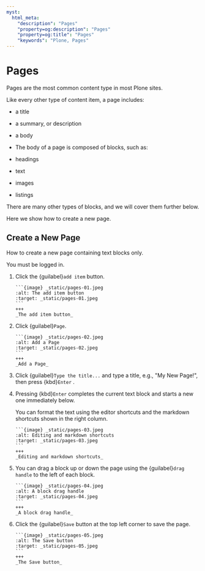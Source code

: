 ```yaml
---
myst:
  html_meta:
    "description": "Pages"
    "property=og:description": "Pages"
    "property=og:title": "Pages"
    "keywords": "Plone, Pages"
---
```


# Pages

Pages are the most common content type in most Plone sites. 

Like every other type of content item, a page includes:
- a title
- a summary, or description
- a body

- The body of a page is composed of blocks, such as:
- headings
- text
- images
- listings

There are many other types of blocks, and we will cover them further below.

Here we show how to create a new page.

## Create a New Page

How to create a new page containing text blocks only.

You must be logged in.

1. Click the {guilabel}`add item` button.

   ````{card}
   ```{image} _static/pages-01.jpeg
   :alt: The add item button
   :target: _static/pages-01.jpeg
   ```
   +++
   _The add item button_
   ````

2. Click {guilabel}`Page`.

   ````{card}
   ```{image} _static/pages-02.jpeg
   :alt: Add a Page
   :target: _static/pages-02.jpeg
   ```
   +++
   _Add a Page_
   ````

3. Click {guilabel}`Type the title...` and type a title, e.g., "My New Page!", then press {kbd}`Enter` .

4. Pressing {kbd}`Enter` completes the current text block and starts a new one immediately below.

    You can format the text using the editor shortcuts and the markdown shortcuts shown in the right column.

   ````{card}
   ```{image} _static/pages-03.jpeg
   :alt: Editing and markdown shortcuts
   :target: _static/pages-03.jpeg
   ```
   +++
   _Editing and markdown shortcuts_
   ````

5. You can drag a block up or down the page using the {guilabel}`drag handle` to the left of each block.

   ````{card}
   ```{image} _static/pages-04.jpeg
   :alt: A block drag handle
   :target: _static/pages-04.jpeg
   ```
   +++
   _A block drag handle_
   ````

6. Click the {guilabel}`Save` button at the top left corner to save the page.

   ````{card}
   ```{image} _static/pages-05.jpeg
   :alt: The Save button
   :target: _static/pages-05.jpeg
   ```
   +++
   _The Save button_
   ````
